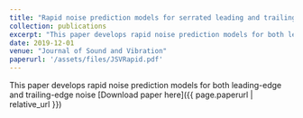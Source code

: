```yaml
---
title: "Rapid noise prediction models for serrated leading and trailing edges "
collection: publications
excerpt: "This paper develops rapid noise prediction models for both leading-edge and trailing-edge noise"
date: 2019-12-01
venue: "Journal of Sound and Vibration"
paperurl: '/assets/files/JSVRapid.pdf'
---
```

This paper develops rapid noise prediction models for both leading-edge and trailing-edge noise
[Download paper here]({{ page.paperurl | relative_url }})
